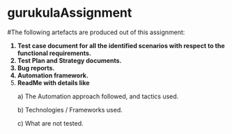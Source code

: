 # gurukulaAssignment


#The following artefacts are produced out of this assignment:
<b>
1) Test case document for all the identified scenarios with respect to the functional requirements. 
2) Test Plan and Strategy documents. 
3) Bug reports.
4) Automation framework.
5) ReadMe with details like </b>
   <p> a) The Automation approach followed, and tactics used.</p>
    <p>b) Technologies / Frameworks used.</p>
   <p> c) What are not tested.</p>
